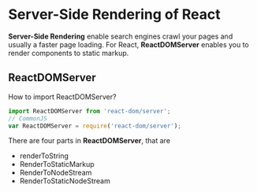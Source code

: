 # Server-Side Rendering of React

**Server-Side Rendering** enable search engines crawl your pages and usually a faster page loading.
For React, **ReactDOMServer** enables you to render components to static markup.

## ReactDOMServer

How to import ReactDOMServer?

```javascript
import ReactDOMServer from 'react-dom/server';
// CommonJS
var ReactDOMServer = require('react-dom/server');
```

There are four parts in **ReactDOMServer**, that are

- renderToString
- RenderToStaticMarkup
- RenderToNodeStream
- RenderToStaticNodeStream
